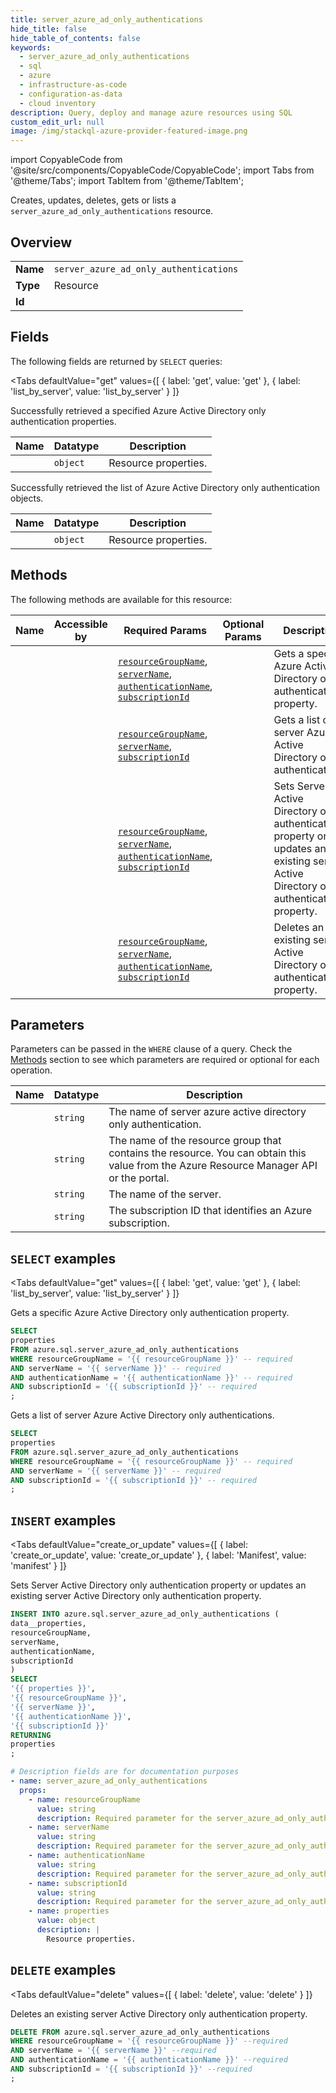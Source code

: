 ```yaml
--- 
title: server_azure_ad_only_authentications
hide_title: false
hide_table_of_contents: false
keywords:
  - server_azure_ad_only_authentications
  - sql
  - azure
  - infrastructure-as-code
  - configuration-as-data
  - cloud inventory
description: Query, deploy and manage azure resources using SQL
custom_edit_url: null
image: /img/stackql-azure-provider-featured-image.png
---
```


import CopyableCode from '@site/src/components/CopyableCode/CopyableCode';
import Tabs from '@theme/Tabs';
import TabItem from '@theme/TabItem';

Creates, updates, deletes, gets or lists a <code>server_azure_ad_only_authentications</code> resource.

## Overview
<table><tbody>
<tr><td><b>Name</b></td><td><code>server_azure_ad_only_authentications</code></td></tr>
<tr><td><b>Type</b></td><td>Resource</td></tr>
<tr><td><b>Id</b></td><td><CopyableCode code="azure.sql.server_azure_ad_only_authentications" /></td></tr>
</tbody></table>

## Fields

The following fields are returned by `SELECT` queries:

<Tabs
    defaultValue="get"
    values={[
        { label: 'get', value: 'get' },
        { label: 'list_by_server', value: 'list_by_server' }
    ]}
>
<TabItem value="get">

Successfully retrieved a specified Azure Active Directory only authentication properties.

<table>
<thead>
    <tr>
    <th>Name</th>
    <th>Datatype</th>
    <th>Description</th>
    </tr>
</thead>
<tbody>
<tr>
    <td><CopyableCode code="properties" /></td>
    <td><code>object</code></td>
    <td>Resource properties.</td>
</tr>
</tbody>
</table>
</TabItem>
<TabItem value="list_by_server">

Successfully retrieved the list of Azure Active Directory only authentication objects.

<table>
<thead>
    <tr>
    <th>Name</th>
    <th>Datatype</th>
    <th>Description</th>
    </tr>
</thead>
<tbody>
<tr>
    <td><CopyableCode code="properties" /></td>
    <td><code>object</code></td>
    <td>Resource properties.</td>
</tr>
</tbody>
</table>
</TabItem>
</Tabs>

## Methods

The following methods are available for this resource:

<table>
<thead>
    <tr>
    <th>Name</th>
    <th>Accessible by</th>
    <th>Required Params</th>
    <th>Optional Params</th>
    <th>Description</th>
    </tr>
</thead>
<tbody>
<tr>
    <td><a href="#get"><CopyableCode code="get" /></a></td>
    <td><CopyableCode code="select" /></td>
    <td><a href="#parameter-resourceGroupName"><code>resourceGroupName</code></a>, <a href="#parameter-serverName"><code>serverName</code></a>, <a href="#parameter-authenticationName"><code>authenticationName</code></a>, <a href="#parameter-subscriptionId"><code>subscriptionId</code></a></td>
    <td></td>
    <td>Gets a specific Azure Active Directory only authentication property.</td>
</tr>
<tr>
    <td><a href="#list_by_server"><CopyableCode code="list_by_server" /></a></td>
    <td><CopyableCode code="select" /></td>
    <td><a href="#parameter-resourceGroupName"><code>resourceGroupName</code></a>, <a href="#parameter-serverName"><code>serverName</code></a>, <a href="#parameter-subscriptionId"><code>subscriptionId</code></a></td>
    <td></td>
    <td>Gets a list of server Azure Active Directory only authentications.</td>
</tr>
<tr>
    <td><a href="#create_or_update"><CopyableCode code="create_or_update" /></a></td>
    <td><CopyableCode code="insert" /></td>
    <td><a href="#parameter-resourceGroupName"><code>resourceGroupName</code></a>, <a href="#parameter-serverName"><code>serverName</code></a>, <a href="#parameter-authenticationName"><code>authenticationName</code></a>, <a href="#parameter-subscriptionId"><code>subscriptionId</code></a></td>
    <td></td>
    <td>Sets Server Active Directory only authentication property or updates an existing server Active Directory only authentication property.</td>
</tr>
<tr>
    <td><a href="#delete"><CopyableCode code="delete" /></a></td>
    <td><CopyableCode code="delete" /></td>
    <td><a href="#parameter-resourceGroupName"><code>resourceGroupName</code></a>, <a href="#parameter-serverName"><code>serverName</code></a>, <a href="#parameter-authenticationName"><code>authenticationName</code></a>, <a href="#parameter-subscriptionId"><code>subscriptionId</code></a></td>
    <td></td>
    <td>Deletes an existing server Active Directory only authentication property.</td>
</tr>
</tbody>
</table>

## Parameters

Parameters can be passed in the `WHERE` clause of a query. Check the [Methods](#methods) section to see which parameters are required or optional for each operation.

<table>
<thead>
    <tr>
    <th>Name</th>
    <th>Datatype</th>
    <th>Description</th>
    </tr>
</thead>
<tbody>
<tr id="parameter-authenticationName">
    <td><CopyableCode code="authenticationName" /></td>
    <td><code>string</code></td>
    <td>The name of server azure active directory only authentication.</td>
</tr>
<tr id="parameter-resourceGroupName">
    <td><CopyableCode code="resourceGroupName" /></td>
    <td><code>string</code></td>
    <td>The name of the resource group that contains the resource. You can obtain this value from the Azure Resource Manager API or the portal.</td>
</tr>
<tr id="parameter-serverName">
    <td><CopyableCode code="serverName" /></td>
    <td><code>string</code></td>
    <td>The name of the server.</td>
</tr>
<tr id="parameter-subscriptionId">
    <td><CopyableCode code="subscriptionId" /></td>
    <td><code>string</code></td>
    <td>The subscription ID that identifies an Azure subscription.</td>
</tr>
</tbody>
</table>

## `SELECT` examples

<Tabs
    defaultValue="get"
    values={[
        { label: 'get', value: 'get' },
        { label: 'list_by_server', value: 'list_by_server' }
    ]}
>
<TabItem value="get">

Gets a specific Azure Active Directory only authentication property.

```sql
SELECT
properties
FROM azure.sql.server_azure_ad_only_authentications
WHERE resourceGroupName = '{{ resourceGroupName }}' -- required
AND serverName = '{{ serverName }}' -- required
AND authenticationName = '{{ authenticationName }}' -- required
AND subscriptionId = '{{ subscriptionId }}' -- required
;
```
</TabItem>
<TabItem value="list_by_server">

Gets a list of server Azure Active Directory only authentications.

```sql
SELECT
properties
FROM azure.sql.server_azure_ad_only_authentications
WHERE resourceGroupName = '{{ resourceGroupName }}' -- required
AND serverName = '{{ serverName }}' -- required
AND subscriptionId = '{{ subscriptionId }}' -- required
;
```
</TabItem>
</Tabs>


## `INSERT` examples

<Tabs
    defaultValue="create_or_update"
    values={[
        { label: 'create_or_update', value: 'create_or_update' },
        { label: 'Manifest', value: 'manifest' }
    ]}
>
<TabItem value="create_or_update">

Sets Server Active Directory only authentication property or updates an existing server Active Directory only authentication property.

```sql
INSERT INTO azure.sql.server_azure_ad_only_authentications (
data__properties,
resourceGroupName,
serverName,
authenticationName,
subscriptionId
)
SELECT 
'{{ properties }}',
'{{ resourceGroupName }}',
'{{ serverName }}',
'{{ authenticationName }}',
'{{ subscriptionId }}'
RETURNING
properties
;
```
</TabItem>
<TabItem value="manifest">

```yaml
# Description fields are for documentation purposes
- name: server_azure_ad_only_authentications
  props:
    - name: resourceGroupName
      value: string
      description: Required parameter for the server_azure_ad_only_authentications resource.
    - name: serverName
      value: string
      description: Required parameter for the server_azure_ad_only_authentications resource.
    - name: authenticationName
      value: string
      description: Required parameter for the server_azure_ad_only_authentications resource.
    - name: subscriptionId
      value: string
      description: Required parameter for the server_azure_ad_only_authentications resource.
    - name: properties
      value: object
      description: |
        Resource properties.
```
</TabItem>
</Tabs>


## `DELETE` examples

<Tabs
    defaultValue="delete"
    values={[
        { label: 'delete', value: 'delete' }
    ]}
>
<TabItem value="delete">

Deletes an existing server Active Directory only authentication property.

```sql
DELETE FROM azure.sql.server_azure_ad_only_authentications
WHERE resourceGroupName = '{{ resourceGroupName }}' --required
AND serverName = '{{ serverName }}' --required
AND authenticationName = '{{ authenticationName }}' --required
AND subscriptionId = '{{ subscriptionId }}' --required
;
```
</TabItem>
</Tabs>
